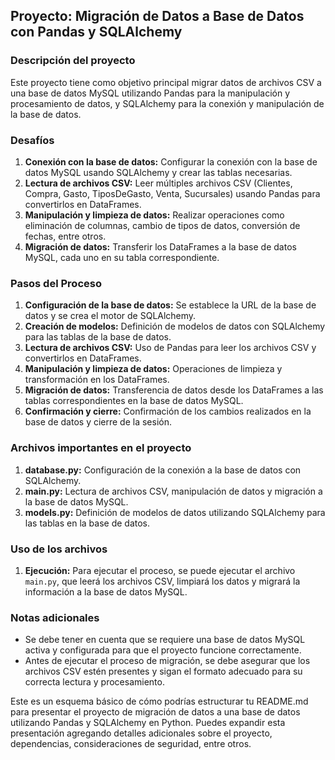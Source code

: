 ## Proyecto: Migración de Datos a Base de Datos con Pandas y SQLAlchemy

### Descripción del proyecto
Este proyecto tiene como objetivo principal migrar datos de archivos CSV a una base de datos MySQL utilizando Pandas para la manipulación y procesamiento de datos, y SQLAlchemy para la conexión y manipulación de la base de datos.

### Desafíos
1. **Conexión con la base de datos:** Configurar la conexión con la base de datos MySQL usando SQLAlchemy y crear las tablas necesarias.
2. **Lectura de archivos CSV:** Leer múltiples archivos CSV (Clientes, Compra, Gasto, TiposDeGasto, Venta, Sucursales) usando Pandas para convertirlos en DataFrames.
3. **Manipulación y limpieza de datos:** Realizar operaciones como eliminación de columnas, cambio de tipos de datos, conversión de fechas, entre otros.
4. **Migración de datos:** Transferir los DataFrames a la base de datos MySQL, cada uno en su tabla correspondiente.

### Pasos del Proceso
1. **Configuración de la base de datos:** Se establece la URL de la base de datos y se crea el motor de SQLAlchemy.
2. **Creación de modelos:** Definición de modelos de datos con SQLAlchemy para las tablas de la base de datos.
3. **Lectura de archivos CSV:** Uso de Pandas para leer los archivos CSV y convertirlos en DataFrames.
4. **Manipulación y limpieza de datos:** Operaciones de limpieza y transformación en los DataFrames.
5. **Migración de datos:** Transferencia de datos desde los DataFrames a las tablas correspondientes en la base de datos MySQL.
6. **Confirmación y cierre:** Confirmación de los cambios realizados en la base de datos y cierre de la sesión.

### Archivos importantes en el proyecto
1. **database.py:** Configuración de la conexión a la base de datos con SQLAlchemy.
2. **main.py:** Lectura de archivos CSV, manipulación de datos y migración a la base de datos MySQL.
3. **models.py:** Definición de modelos de datos utilizando SQLAlchemy para las tablas en la base de datos.

### Uso de los archivos
1. **Ejecución:** Para ejecutar el proceso, se puede ejecutar el archivo `main.py`, que leerá los archivos CSV, limpiará los datos y migrará la información a la base de datos MySQL.

### Notas adicionales
- Se debe tener en cuenta que se requiere una base de datos MySQL activa y configurada para que el proyecto funcione correctamente.
- Antes de ejecutar el proceso de migración, se debe asegurar que los archivos CSV estén presentes y sigan el formato adecuado para su correcta lectura y procesamiento.

Este es un esquema básico de cómo podrías estructurar tu README.md para presentar el proyecto de migración de datos a una base de datos utilizando Pandas y SQLAlchemy en Python. Puedes expandir esta presentación agregando detalles adicionales sobre el proyecto, dependencias, consideraciones de seguridad, entre otros.
